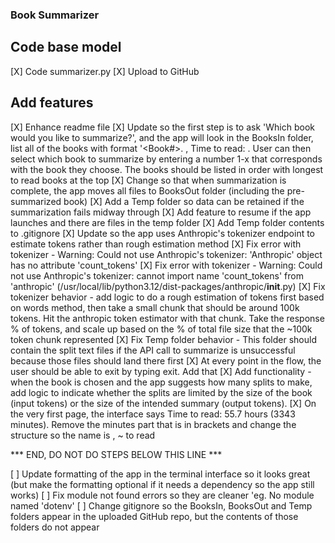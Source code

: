 ### Book Summarizer
## Code base model
[X] Code summarizer.py
[X] Upload to GitHub

## Add features
[X] Enhance readme file
[X] Update so the first step is to ask 'Which book would you like to summarize?', and the app will look in the BooksIn folder, list all of the books with format '<Book#>. <FileName>, Time to read: <Estimated time to read>. User can then select which book to summarize by entering a number 1-x that corresponds with the book they choose. The books should be listed in order with longest to read books at the top
[X] Change so that when summarization is complete, the app moves all files to BooksOut folder (including the pre-summarized book)
[X] Add a Temp folder so data can be retained if the summarization fails midway through
[X] Add feature to resume if the app launches and there are files in the temp folder
[X] Add Temp folder contents to .gitignore
[X] Update so the app uses Anthropic's tokenizer endpoint to estimate tokens rather than rough estimation method
[X] Fix error with tokenizer - Warning: Could not use Anthropic's tokenizer: 'Anthropic' object has no attribute 'count_tokens'
[X] Fix error with tokenizer - Warning: Could not use Anthropic's tokenizer: cannot import name 'count_tokens' from 'anthropic' (/usr/local/lib/python3.12/dist-packages/anthropic/__init__.py)
[X] Fix tokenizer behavior - add logic to do a rough estimation of tokens first based on words method, then take a small chunk that should be around 100k tokens. Hit the anthropic token estimator with that chunk. Take the response % of tokens, and scale up based on the % of total file size that the ~100k token chunk represented
[X] Fix Temp folder behavior - This folder should contain the split text files if the API call to summarize is unsuccessful because those files should land there first
[X] At every point in the flow, the user should be able to exit by typing exit. Add that
[X] Add functionality - when the book is chosen and the app suggests how many splits to make, add logic to indicate whether the splits are limited by the size of the book (input tokens) or the size of the intended summary (output tokens).
[X] On the very first page, the interface says Time to read: 55.7 hours (3343 minutes). Remove the minutes part that is in brackets and change the structure so the name is <filename>, ~<hours> to read

*** END, DO NOT DO STEPS BELOW THIS LINE ***

[ ] Update formatting of the app in the terminal interface so it looks great (but make the formatting optional if it needs a dependency so the app still works)
[ ] Fix module not found errors so they are cleaner 'eg. No module named 'dotenv'
[ ] Change gitignore so the BooksIn, BooksOut and Temp folders appear in the uploaded GitHub repo, but the contents of those folders do not appear

